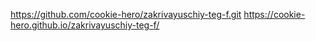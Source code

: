 https://github.com/cookie-hero/zakrivayuschiy-teg-f.git
https://cookie-hero.github.io/zakrivayuschiy-teg-f/
